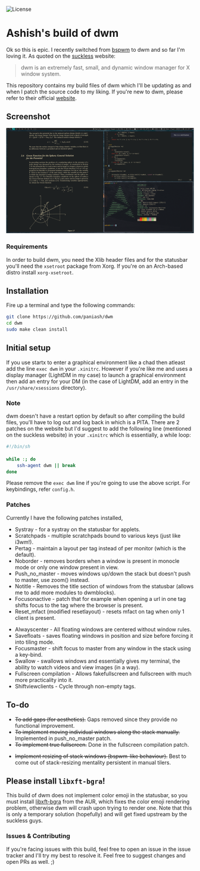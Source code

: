 <!-- badges: start -->
![License](https://img.shields.io/badge/license-MIT-brightgreen)
<!-- badges: end -->

# Ashish's build of dwm

Ok so this is epic. I recently switched from [bspwm](https://github.com/baskerville/bspwm) to dwm and so far I'm loving it. As quoted on the [suckless](https://dwm.suckless.org) website:

> dwm is an extremely fast, small, and dynamic window manager for X window system.

This repository contains my build files of dwm which I'll be updating as and when I patch the source code to my liking. If you're new to dwm, please refer to their official [website](https://dwm.suckless.org).

## Screenshot

![dwm](./screenshot.png)

### Requirements

In order to build dwm, you need the Xlib header files and for the statusbar you'll need the `xsetroot` package from Xorg. If you're on an Arch-based distro install `xorg-xsetroot`.

## Installation

Fire up a terminal and type the following commands:
```sh
git clone https://github.com/paniash/dwm
cd dwm
sudo make clean install
```

## Initial setup

If you use startx to enter a graphical environment like a chad then atleast add the line `exec dwm`
in your `.xinitrc`. However if you're like me and uses a display manager (LightDM in my case) to
launch a graphical environment then add an entry for your DM (in the case of LightDM, add an entry in
the `/usr/share/xsessions` directory).

### Note

dwm doesn't have a restart option by default so after compiling the build files, you'll have to log
out and log back in which is a PITA. There are 2 patches on the website but I'd suggest to add
the following line (mentioned on the suckless website) in your `.xinitrc` which is essentially, a while loop:
```sh
#!/bin/sh

while :; do
	ssh-agent dwm || break
done
```

Please remove the `exec dwm` line if you're going to use the above script.
For keybindings, refer `config.h`.


### Patches

Currently I have the following patches installed,

* Systray - for a systray on the statusbar for applets.
* Scratchpads - multiple scratchpads bound to various keys (just like i3wm!).
* Pertag - maintain a layout per tag instead of per monitor (which is the default).
* Noborder - removes borders when a window is present in monocle mode or only one window present in view.
* Push_no_master - moves windows up/down the stack but doesn't push to master, use zoom() instead.
* Notitle - Removes the title section of windows from the statusbar (allows me to add more modules to dwmblocks).
* Focusonactive - patch that for example when opening a url in one tag shifts focus to the tag where the browser is present.
* Reset_mfact (modified resetlayout) - resets mfact on tag when only 1 client is present.
- Alwayscenter - All floating windows are centered without window rules.
- Savefloats - saves floating windows in position and size before forcing it into tiling mode.
- Focusmaster - shift focus to master from any window in the stack using a key-bind.
- Swallow - swallows windows and essentially gives my terminal, the ability to watch videos and view images (in a way).
- Fullscreen compilation - Allows fakefullscreen and fullscreen with much more practicality into it.
- Shiftviewclients - Cycle through non-empty tags.

## To-do

* ~~To add gaps (for aesthetics).~~ Gaps removed since they provide no functional improvement.
* ~~To implement moving individual windows along the stack manually.~~ Implemented in push_no_master patch.
* ~~To implement true fullscreen.~~ Done in the fullscreen compilation patch.
- ~~Implement resizing of stack windows (bspwm-like behaviour).~~ Best to come out of stack-resizing mentality persistent in manual tilers.

## Please install `libxft-bgra`!

This build of dwm does not implement color emoji in the statusbar, so you must install [libxft-bgra](https://aur.archlinux.org/packages/libxft-bgra/) from the AUR, which fixes the color emoji rendering problem, otherwise dwm will crash upon trying to render one. Note that this is only a temporary solution (hopefully) and will get fixed upstream by the suckless guys.

### Issues & Contributing

If you're facing issues with this build, feel free to open an issue in the issue tracker and I'll try my best to resolve it. Feel free to suggest changes and open PRs as well. ;)
